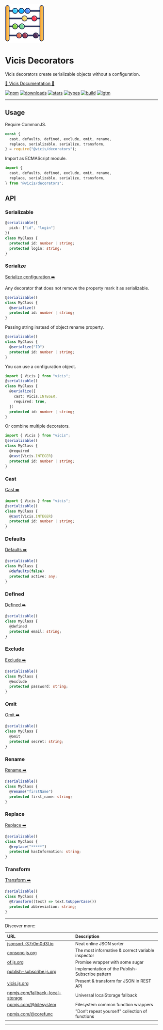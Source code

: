 ![Vicis](docs/_media/128.png?raw=true "Vicis")

# Vicis Decorators

Vicis decorators create serializable objects without a configuration.

[📃 Vicis Documentation 📃](https://vicis.js.org)

[![npm](https://badgen.net/npm/v/@vicis/decorators?&icon=npm&label=npm&color=DD3636)](https://www.npmjs.com/package/@vicis/decorators)
[![downloads](https://badgen.net/npm/dt/@vicis/decorators?&icon=terminal&label=downloads&color=009688)](https://www.npmjs.com/package/@vicis/decorators)
[![stars](https://badgen.net/github/stars/r37r0m0d3l/vicis-decorators?&icon=github&label=stars&color=ffcc33)](https://github.com/r37r0m0d3l/vicis-decorators)
[![types](https://badgen.net/npm/types/@vicis/decorators?&icon=typescript&label=types&color=1E90FF)](https://github.com/r37r0m0d3l/vicis-decorators/blob/master/dist/vicis-decorators.d.ts)
[![build](https://badgen.net/travis/r37r0m0d3l/vicis-decorators?&icon=travis&label=build)](https://travis-ci.org/r37r0m0d3l/vicis-decorators)
[![lgtm](https://badgen.net/lgtm/grade/g/r37r0m0d3l/vicis-decorators?&icon=lgtm&label=lgtm:js/ts&color=00C853)](https://lgtm.com/projects/g/r37r0m0d3l/vicis-decorators/alerts/)

---

## Usage

Require CommonJS.

```javascript
const {
  cast, defaults, defined, exclude, omit, rename,
  replace, serializable, serialize, transform,
} = require("@vicis/decorators");
```

Import as ECMAScript module.

```javascript
import {
  cast, defaults, defined, exclude, omit, rename,
  replace, serializable, serialize, transform,
} from "@vicis/decorators";
```

## API

### Serializable

```typescript
@serializable({
  pick: ["id", "login"]
})
class MyClass {
  protected id: number | string;
  protected login: string;
}
```

### Serialize

[Serialize configuration ➡️ ](https://vicis.js.org/#/en/configuration_object)

Any decorator that does not remove the property mark it as serializable.

```typescript
@serializable()
class MyClass {
  @serialize()
  protected id: number | string;
}
```

Passing string instead of object rename property.

```typescript
@serializable()
class MyClass {
  @serialize("ID")
  protected id: number | string;
}
```

You can use a configuration object.

```typescript
import { Vicis } from "vicis";
@serializable()
class MyClass {
  @serialize({
    cast: Vicis.INTEGER,
    required: true,
  })
  protected id: number | string;
}
```

Or combine multiple decorators.

```typescript
import { Vicis } from "vicis";
@serializable()
class MyClass {
  @required
  @cast(Vicis.INTEGER)
  protected id: number | string;
}
```

### Cast

[Cast ➡️ ](https://vicis.js.org/#/en/cast)

```typescript
import { Vicis } from "vicis";
@serializable()
class MyClass {
  @cast(Vicis.INTEGER)
  protected id: number | string;
}
```

### Defaults

[Defaults ➡️ ](https://vicis.js.org/#/en/defaults)

```typescript
@serializable()
class MyClass {
  @defaults(false)
  protected active: any;
}
```

### Defined

[Defined ➡️ ](https://vicis.js.org/#/en/defined)

```typescript
@serializable()
class MyClass {
  @defined
  protected email: string;
}
```

### Exclude

[Exclude ➡️ ](https://vicis.js.org/#/en/exclude)

```typescript
@serializable()
class MyClass {
  @exclude
  protected password: string;
}
```

### Omit

[Omit ➡️ ](https://vicis.js.org/#/en/omit)

```typescript
@serializable()
class MyClass {
  @omit
  protected secret: string;
}
```

### Rename

[Rename ➡️ ](https://vicis.js.org/#/en/rename)

```typescript
@serializable()
class MyClass {
  @rename("firstName")
  protected first_name: string;
}
```

### Replace

[Replace ➡️ ](https://vicis.js.org/#/en/replace)

```typescript
@serializable()
class MyClass {
  @replace("*****")
  protected hasInformation: string;
}
```

### Transform

[Transform ➡️ ](https://vicis.js.org/#/en/transform)

```typescript
@serializable()
class MyClass {
  @transform((text) => text.toUpperCase())
  protected abbreviation: string;
}
```

---

Discover more:

| URL | Description |
|:---|:---|
| [jsonsort.r37r0m0d3l.io](https://r37r0m0d3l.github.io/json_sort) | Neat online JSON sorter |
| [consono.js.org](https://consono.js.org) | The most informative & correct variable inspector |
| [of.js.org](https://of.js.org) | Promise wrapper with some sugar |
| [publish-subscribe.js.org](https://publish-subscribe.js.org) | Implementation of the Publish-Subscribe pattern |
| [vicis.js.org](https://vicis.js.org) | Present & transform for JSON in REST API |
| [npmjs.com/fallback-local-storage](https://npmjs.com/package/fallback-local-storage) | Universal localStorage fallback |
| [npmjs.com/@hilesystem](https://npmjs.com/package/@hilesystem/local) | Filesystem common function wrappers |
| [npmjs.com/@corefunc](https://npmjs.com/package/@corefunc/corefunc) | "Don’t repeat yourself" collection of functions |

---
